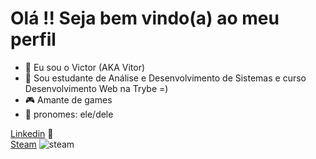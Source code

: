  <h1>Olá !! Seja bem vindo(a) ao meu perfil</h1>
  
- 👋 Eu sou o Victor (AKA Vitor)
- 📖 Sou estudante de Análise e Desenvolvimento de Sistemas e curso Desenvolvimento Web na Trybe =)
- 🎮 Amante de games
- 🧑 pronomes: ele/dele

[Linkedin](https://www.linkedin.com/in/victor-figueiredo-mendes/) 🔷 <br>
[Steam](https://steamcommunity.com/profiles/76561198315911973) ![steam](https://user-images.githubusercontent.com/89158450/185807249-b04b28b0-9e85-41f0-a26b-39c129e669e3.png)

